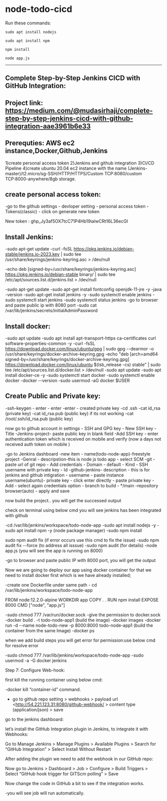 # node-todo-cicd

Run these commands:


`sudo apt install nodejs`


`sudo apt install npm`


`npm install`

`node app.js`

---------------------------------------------------------------------------------------------------------------------------------------

## Complete Step-by-Step Jenkins CICD with GitHub Integration:


## Project link: https://medium.com/@mudasirhaji/complete-step-by-step-jenkins-cicd-with-github-integration-aae3961b6e33

## Prerequties: AWS ec2 instance,Docker,Github,Jenkins

1)create personal access token
2)Jenkins and github integration
3)CI/CD Pipeline
4)create ubuntu 20.04 ec2 instance with the name (Jenkins-master)/t2.micro/sg-SSH/HTTP/HTTPS/Custom TCP:8080/custom TCP:8000-anywhere/8gb storage.

## create personal access token:

-go to the github settings - devloper setting - personal access token - Tokens(classic) - click on generate new token
  
New token : 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  

## Install Jenkins:

-sudo apt-get update
-curl -fsSL https://pkg.jenkins.io/debian-stable/jenkins.io-2023.key | sudo tee \
    /usr/share/keyrings/jenkins-keyring.asc > /dev/null

-echo deb [signed-by=/usr/share/keyrings/jenkins-keyring.asc] \
    https://pkg.jenkins.io/debian-stable binary/ | sudo tee \
    /etc/apt/sources.list.d/jenkins.list > /dev/null

-sudo apt-get update
-sudo apt-get install fontconfig openjdk-11-jre -y
-java -version
-sudo apt-get install jenkins -y
-sudo systemctl enable jenkins
-sudo systemctl start jenkins
-sudo systemctl status jenkins
-go to browser and paste public ip with 8080 port
-sudo cat /var/lib/jenkins/secrets/initialAdminPassword

## Install docker:

-sudo apt update
-sudo apt install apt-transport-https ca-certificates curl software-properties-common -y
-curl -fsSL https://download.docker.com/linux/ubuntu/gpg | sudo gpg --dearmor -o /usr/share/keyrings/docker-archive-keyring.gpg
-echo "deb [arch=amd64 signed-by=/usr/share/keyrings/docker-archive-keyring.gpg] https://download.docker.com/linux/ubuntu $(lsb_release -cs) stable" | sudo tee /etc/apt/sources.list.d/docker.list > /dev/null
-sudo apt update
-sudo apt install docker-ce -y
-sudo systemctl start docker
-sudo systemctl enable docker
-docker --version
-sudo usermod -aG docker $USER

## Create Public and Private key:
-ssh-keygen     - enter - enter -enter - created private key
-cd .ssh
-cat id_rsa   (private key)
-cat id_rsa.pub  (public key) if its not working
-cat /root/.ssh/id_rsa.pub  (public key)

now go to github account in settings - SSH and GPG key - New SSH key - Title -Jenkins-project- paste public key in blank field -Add SSH key - enter authentication token which is received on mobile and verify (now a days not received auth token on mobile )

-go to Jenkins dashboard -new item - name(todo-node-app)-freestyle project
-Genral - descripstion-this is node js todo app - select SCM -git -paste url of git repo - Add credentials - Domain - default - Kind - SSH username with private key - Id -github-jenkins- description - this is for jenkins and github intigration - username - paste instance username(ubuntu)- private key - click enter directly - paste private key - Add - select again credentials option - branch to build - */main -repository browser(auto) - apply and save

now build the project.. you will get the successed output

check on terminal using below cmd you will see jenkins has been integrated with github

-cd /var/lib/jenkins/workspace/todo-node-app
-sudo apt install nodejs -y
-sudo apt install npm -y     (node package manager)
-sudo npm install    

sudo npm audit fix     (if error occurs use this cmd to fix the issue)
-sudo npm audit fix --force (to address all isssue)
-sudo npm audit     (for details) 
-node app.js        (you will see the app is running on 8000)

-go to browser and paste public IP with 8000 port, you will get the output


Now we are going to deploy our app using docker container for that we need to install docker first which is we have already installed;

-create one Dockerfile under same path - cd /var/lib/jenkins/workspace/todo-node-app

FROM node:12.2.0-alpine
WORKDIR app
COPY . .
RUN npm install
EXPOSE 8000
CMD ["node", "app.js"]

-sudo chmod 777 /var/run/docker.sock    -give the permission to docker.sock
-docker build . -t todo-node-app1    (build the image)
-docker images
-docker run -d --name node-todo-new -p 8000:8000 todo-node-app1    (build the container from the same Image)
-docker ps

when we add build steps you will get error for permission:use below cmd for resolve error

-sudo chmod 777 /var/lib/jenkins/workspace/todo-node-app
-sudo usermod -a -G docker jenkins

Step 7: Configure Web-hook:

first kill the running container using below cmd:

-docker kill “container-id” command.

- go to github repo setting > webhooks > payload url <http://54.221.123.31:8080/github-webhook/ > content type (application/json) > save

go to the jenkins dashboard:

let’s install the GitHub Integration plugin in Jenkins, to integrate it with Webhooks:

Go to Manage Jenkins > Manage Plugins > Available Plugins > Search for “GitHub Integration” > Select Install Without Restart

After adding the plugin we need to add the webhook in our GitHub repo:

Now go to Jenkins > Dashboard > Job > Configure > Build Triggers > Select “GitHub hook trigger for GITScm polling” > Save

Now change the code in GitHub a bit to see if the integration works.

-you will see job will run automatically.
